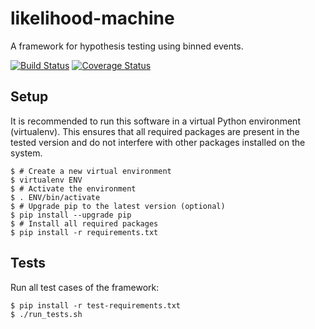 likelihood-machine
==================

A framework for hypothesis testing using binned events.

[![Build Status](https://travis-ci.org/ast0815/likelihood-machine.svg?branch=master)](https://travis-ci.org/ast0815/likelihood-machine)
[![Coverage Status](https://coveralls.io/repos/github/ast0815/likelihood-machine/badge.svg?branch=master)](https://coveralls.io/github/ast0815/likelihood-machine?branch=master)

Setup
-----

It is recommended to run this software in a virtual Python environment
(virtualenv).  This ensures that all required packages are present in the
tested version and do not interfere with other packages installed on the
system.

    $ # Create a new virtual environment
    $ virtualenv ENV
    $ # Activate the environment
    $ . ENV/bin/activate
    $ # Upgrade pip to the latest version (optional)
    $ pip install --upgrade pip
    $ # Install all required packages
    $ pip install -r requirements.txt

Tests
-----

Run all test cases of the framework:

    $ pip install -r test-requirements.txt
    $ ./run_tests.sh
